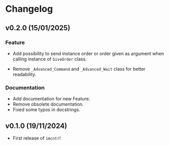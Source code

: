 # Changelog

<!--next-version-placeholder-->

## v0.2.0 (15/01/2025)

### Feature

- Add possibility to send instance order or order given as argument when calling instance of `GiveOrder` class.

- Remove `_Advanced_Command` and `_Advanced_Wait` class for better readability.

### Documentation

- Add documentation for new Feature.
- Remove obsolete documentation.
- Fixed some typos in docstrings.


## v0.1.0 (19/11/2024)

- First release of `imcntr`!
